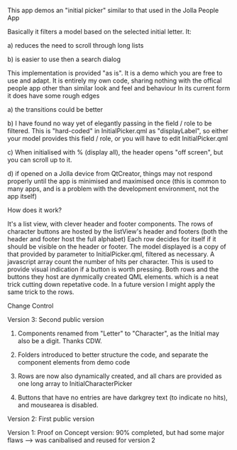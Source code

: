 This app demos an "initial picker" similar to that used in the Jolla People App

Basically it filters a model based on the selected initial letter. It:

a) reduces the need to scroll through long lists

b) is easier to use then a search dialog

This implementation is provided "as is". It is a demo which you are free to use and adapt.
It is entirely my own code, sharing nothing with the offical people app other than similar look and feel and behaviour
In its current form it does have some rough edges

a) the transitions could be better

b) I have found no way yet of elegantly passing in the field / role to be filtered. This is "hard-coded"
in InitialPicker.qml as "displayLabel", so either your model provides this field / role,
or you will have to edit InitialPicker.qml

c) When initialised with % (display all), the header opens "off screen", but you can scroll up to it.

d) if opened on a Jolla device from QtCreator, things may not respond properly until the app is minimised
   and maximised once (this is common to many apps, and is a problem with the development environment, not the app itself)

How does it work?

It's a list view, with clever header and footer components.
The rows of character buttons are hosted by the listView's header and footers (both the header and footer host the full alphabet)
Each row decides for itself if it should be visible on the header or footer.
The model displayed is a copy of that provided by parameter to InitialPicker.qml, filtered as necessary.
A javascript array count the number of hits per character. This is used to provide visual indication if a button is worth pressing.
Both rows and the buttons they host are dynmically created QML elements.
which is a neat trick cutting down repetative code. In a future version I might apply the same trick to the rows.

Change Control

Version 3: Second public version

1) Components renamed from "Letter" to "Character", as the Initial may also be a digit. Thanks CDW.

2) Folders introduced to better structure the code, and separate the component elements from demo code

3) Rows are now also dynamically created, and all chars are provided as one long array to InitialCharacterPicker

4) Buttons that have no entries are have darkgrey text (to indicate no hits), and mousearea is disabled.

Version 2: First public version

Version 1: Proof on Concept version: 90% completed, but had some major flaws --> was canibalised and reused for version 2
